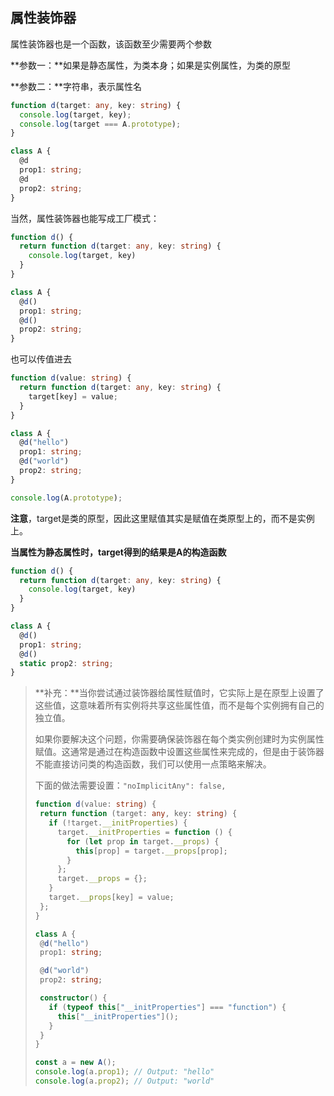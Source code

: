 ## 属性装饰器

属性装饰器也是一个函数，该函数至少需要两个参数

**参数一：**如果是静态属性，为类本身；如果是实例属性，为类的原型

**参数二：**字符串，表示属性名

```typescript
function d(target: any, key: string) { 
  console.log(target, key);
  console.log(target === A.prototype);
}

class A { 
  @d
  prop1: string;
  @d
  prop2: string;
}
```

当然，属性装饰器也能写成工厂模式：

```typescript
function d() {
  return function d(target: any, key: string) {
    console.log(target, key)
  }
}

class A {
  @d()
  prop1: string;
  @d()
  prop2: string;
}
```

也可以传值进去

```typescript
function d(value: string) { 
  return function d(target: any, key: string) { 
    target[key] = value;
  }
}

class A { 
  @d("hello")
  prop1: string;
  @d("world")
  prop2: string;
}

console.log(A.prototype);
```

**注意**，target是类的原型，因此这里赋值其实是赋值在类原型上的，而不是实例上。

**当属性为静态属性时，target得到的结果是A的构造函数**

```typescript
function d() {
  return function d(target: any, key: string) {
    console.log(target, key)
  }
}

class A {
  @d()
  prop1: string;
  @d()
  static prop2: string;
}
```

> **补充：**当你尝试通过装饰器给属性赋值时，它实际上是在原型上设置了这些值，这意味着所有实例将共享这些属性值，而不是每个实例拥有自己的独立值。
>
> 如果你要解决这个问题，你需要确保装饰器在每个类实例创建时为实例属性赋值。这通常是通过在构造函数中设置这些属性来完成的，但是由于装饰器不能直接访问类的构造函数，我们可以使用一点策略来解决。
>
> 下面的做法需要设置：`"noImplicitAny": false,`
>
> ```typescript
> function d(value: string) {
>  return function (target: any, key: string) {
>    if (!target.__initProperties) {
>      target.__initProperties = function () {
>        for (let prop in target.__props) {
>          this[prop] = target.__props[prop];
>        }
>      };
>      target.__props = {};
>    }
>    target.__props[key] = value;
>  };
> }
> 
> class A {
>  @d("hello")
>  prop1: string;
> 
>  @d("world")
>  prop2: string;
> 
>  constructor() {
>    if (typeof this["__initProperties"] === "function") {
>      this["__initProperties"]();
>    }
>  }
> }
> 
> const a = new A();
> console.log(a.prop1); // Output: "hello"
> console.log(a.prop2); // Output: "world"
> ```
